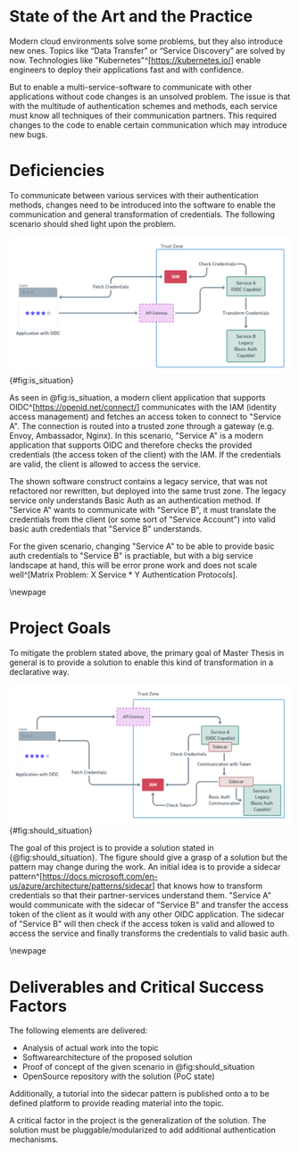 # State of the Art and the Practice

Modern cloud environments solve some problems, but they also introduce
new ones. Topics like “Data Transfer” or “Service Discovery” are solved
by now. Technologies like "Kubernetes"^[<https://kubernetes.io/>] enable
engineers to deploy their applications fast and with confidence.

But to enable a multi-service-software to communicate with
other applications without code changes is an unsolved problem.
The issue is that with the multitude of authentication schemes and
methods, each service must know all techniques of their communication
partners. This required changes to the code to enable certain communication
which may introduce new bugs.

# Deficiencies

To communicate between various services with their authentication methods,
changes need to be introduced into the software to enable the communication
and general transformation of credentials. The following scenario should
shed light upon the problem.

![IS Situation](images/is.png){#fig:is_situation}

As seen in @fig:is_situation, a modern client application that supports
OIDC^[<https://openid.net/connect/>] communicates with the IAM
(identity access management) and fetches an access token to connect
to "Service A". The connection is routed into a trusted zone through
a gateway (e.g. Envoy, Ambassador, Nginx). In this scenario, "Service A"
is a modern application that supports OIDC and therefore checks the
provided credentials (the access token of the client) with the IAM.
If the credentials are valid, the client is allowed to access the service.

The shown software construct contains a legacy service, that was not
refactored nor rewritten, but deployed into the same trust zone. The
legacy service only understands Basic Auth as an authentication method.
If "Service A" wants to communicate with "Service B", it must translate
the credentials from the client (or some sort of "Service Account")
into valid basic auth credentials that "Service B" understands.

For the given scenario, changing "Service A" to be able to provide
basic auth credentials to "Service B" is practiable, but with
a big service landscape at hand, this will be error prone work
and does not scale well^[Matrix Problem: X Service * Y Authentication
Protocols].

\newpage

# Project Goals

To mitigate the problem stated above, the primary goal of Master
Thesis in general is to provide a solution to enable this kind of
transformation in a declarative way.

![SHOULD Situation](images/should.png){#fig:should_situation}

The goal of this project is to provide a solution stated in
{@fig:should_situation}. The figure should give a grasp of a solution
but the pattern may change during the work. An initial idea is
to provide a sidecar pattern^[<https://docs.microsoft.com/en-us/azure/architecture/patterns/sidecar>]
that knows how to transform credentials so that their partner-services
understand them. "Service A" would communicate with the sidecar of
"Service B" and transfer the access token of the client as it would
with any other OIDC application. The sidecar of "Service B" will then
check if the access token is valid and allowed to access the service
and finally transforms the credentials to valid basic auth.

\newpage

# Deliverables and Critical Success Factors

The following elements are delivered:

- Analysis of actual work into the topic
- Softwarearchitecture of the proposed solution
- Proof of concept of the given scenario in @fig:should_situation
- OpenSource repository with the solution (PoC state)

Additionally, a tutorial into the sidecar pattern is published
onto a to be defined platform to provide reading material into
the topic.

A critical factor in the project is the generalization of the solution.
The solution must be pluggable/modularized to add additional authentication
mechanisms.
